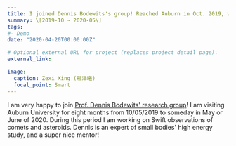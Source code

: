 ```yaml
---
title: I joined Dennis Bodewits's group! Reached Auburn in Oct. 2019, will leave in May or Jun. 2020
summary: \[2019-10 ~ 2020-05\]
tags:
#- Demo
date: "2020-04-20T00:00:00Z"

# Optional external URL for project (replaces project detail page).
external_link:

image:
  caption: Zexi Xing (邢泽曦)
  focal_point: Smart
---
```

I am very happy to join [Prof. Dennis Bodewits' research group](http://webhome.auburn.edu/~dzb0059/)! I am visiting Auburn University for eight months from 10/05/2019 to someday in May or June of 2020. During this period I am working on Swift observations of comets and asteroids. Dennis is an expert of small bodies' high energy study, and a super nice mentor!
